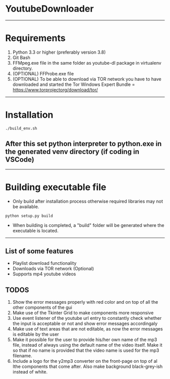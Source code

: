 # YoutubeDownloader

---

# Requirements

1. Python 3.3 or higher (preferably version 3.8)
2. Git Bash
3. FFMpeg.exe file in the same folder as youtube-dl package in virtualenv directory.
4. (OPTIONAL) FFProbe.exe file
5. (OPTIONAL) To be able to download via TOR network you have to have downloaded and started the Tor Windows Expert Bundle = https://www.torprojectorg/download/tor/

---

# Installation

```
./build_env.sh
```

## After this set python interpreter to python.exe in the generated venv directory (if coding in VSCode)

---

# Building executable file

- Only build after installation process otherwise required libraries may not be available.

```
python setup.py build
```

- When building is completed, a "build" folder will be generated where the executable is located.

---

## List of some features

- Playlist download functionality
- Downloads via TOR network (Optional)
- Supports mp4 youtube videos

## TODOS

1. Show the error messages properly with red color and on top of all the other components of the gui
2. Make use of the Tkinter Grid to make components more responsive
3. Use event listener of the youtube url entry to constantly check whether the input is acceptable or not and show error messages accordingaly
4. Make use of text areas that are not editable, as now the error messages is editable by the user
5. Make it possible for the user to provide his/her own name of the mp3 file, instead of always using the default name of the video itself. Make it so that if no name is provided that the video name is used for the mp3 filename.
6. Include a logo for the y2mp3 converter on the front-page on top of al lthe components that come after. Also make background black-grey-ish instead of white.
